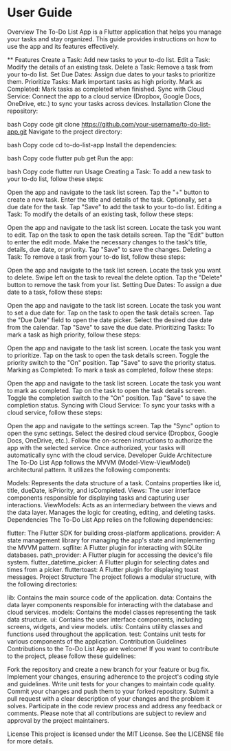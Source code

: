 # User Guide
Overview
The To-Do List App is a Flutter application that helps you manage your tasks and stay organized. This guide provides instructions on how to use the app and its features effectively.

** Features
Create a Task: Add new tasks to your to-do list.
Edit a Task: Modify the details of an existing task.
Delete a Task: Remove a task from your to-do list.
Set Due Dates: Assign due dates to your tasks to prioritize them.
Prioritize Tasks: Mark important tasks as high priority.
Mark as Completed: Mark tasks as completed when finished.
Sync with Cloud Service: Connect the app to a cloud service (Dropbox, Google Docs, OneDrive, etc.) to sync your tasks across devices.
Installation
Clone the repository:

bash
Copy code
git clone https://github.com/your-username/to-do-list-app.git
Navigate to the project directory:

bash
Copy code
cd to-do-list-app
Install the dependencies:

bash
Copy code
flutter pub get
Run the app:

bash
Copy code
flutter run
Usage
Creating a Task: To add a new task to your to-do list, follow these steps:

Open the app and navigate to the task list screen.
Tap the "+" button to create a new task.
Enter the title and details of the task.
Optionally, set a due date for the task.
Tap "Save" to add the task to your to-do list.
Editing a Task: To modify the details of an existing task, follow these steps:

Open the app and navigate to the task list screen.
Locate the task you want to edit.
Tap on the task to open the task details screen.
Tap the "Edit" button to enter the edit mode.
Make the necessary changes to the task's title, details, due date, or priority.
Tap "Save" to save the changes.
Deleting a Task: To remove a task from your to-do list, follow these steps:

Open the app and navigate to the task list screen.
Locate the task you want to delete.
Swipe left on the task to reveal the delete option.
Tap the "Delete" button to remove the task from your list.
Setting Due Dates: To assign a due date to a task, follow these steps:

Open the app and navigate to the task list screen.
Locate the task you want to set a due date for.
Tap on the task to open the task details screen.
Tap the "Due Date" field to open the date picker.
Select the desired due date from the calendar.
Tap "Save" to save the due date.
Prioritizing Tasks: To mark a task as high priority, follow these steps:

Open the app and navigate to the task list screen.
Locate the task you want to prioritize.
Tap on the task to open the task details screen.
Toggle the priority switch to the "On" position.
Tap "Save" to save the priority status.
Marking as Completed: To mark a task as completed, follow these steps:

Open the app and navigate to the task list screen.
Locate the task you want to mark as completed.
Tap on the task to open the task details screen.
Toggle the completion switch to the "On" position.
Tap "Save" to save the completion status.
Syncing with Cloud Service: To sync your tasks with a cloud service, follow these steps:

Open the app and navigate to the settings screen.
Tap the "Sync" option to open the sync settings.
Select the desired cloud service (Dropbox, Google Docs, OneDrive, etc.).
Follow the on-screen instructions to authorize the app with the selected service.
Once authorized, your tasks will automatically sync with the cloud service.
Developer Guide
Architecture
The To-Do List App follows the MVVM (Model-View-ViewModel) architectural pattern. It utilizes the following components:

Models: Represents the data structure of a task. Contains properties like id, title, dueDate, isPriority, and isCompleted.
Views: The user interface components responsible for displaying tasks and capturing user interactions.
ViewModels: Acts as an intermediary between the views and the data layer. Manages the logic for creating, editing, and deleting tasks.
Dependencies
The To-Do List App relies on the following dependencies:

flutter: The Flutter SDK for building cross-platform applications.
provider: A state management library for managing the app's state and implementing the MVVM pattern.
sqflite: A Flutter plugin for interacting with SQLite databases.
path_provider: A Flutter plugin for accessing the device's file system.
flutter_datetime_picker: A Flutter plugin for selecting dates and times from a picker.
fluttertoast: A Flutter plugin for displaying toast messages.
Project Structure
The project follows a modular structure, with the following directories:

lib: Contains the main source code of the application.
data: Contains the data layer components responsible for interacting with the database and cloud services.
models: Contains the model classes representing the task data structure.
ui: Contains the user interface components, including screens, widgets, and view models.
utils: Contains utility classes and functions used throughout the application.
test: Contains unit tests for various components of the application.
Contribution Guidelines
Contributions to the To-Do List App are welcome! If you want to contribute to the project, please follow these guidelines:

Fork the repository and create a new branch for your feature or bug fix.
Implement your changes, ensuring adherence to the project's coding style and guidelines.
Write unit tests for your changes to maintain code quality.
Commit your changes and push them to your forked repository.
Submit a pull request with a clear description of your changes and the problem it solves.
Participate in the code review process and address any feedback or comments.
Please note that all contributions are subject to review and approval by the project maintainers.

License
This project is licensed under the MIT License. See the LICENSE file for more details.
